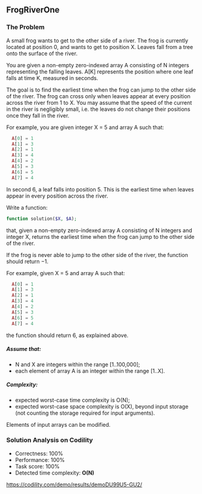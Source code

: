 ## FrogRiverOne

### The Problem

A small frog wants to get to the other side of a river. The frog is currently located at position 0, and wants to get to position X. Leaves fall from a tree onto the surface of the river.

You are given a non-empty zero-indexed array A consisting of N integers representing the falling leaves. A[K] represents the position where one leaf falls at time K, measured in seconds.

The goal is to find the earliest time when the frog can jump to the other side of the river. The frog can cross only when leaves appear at every position across the river from 1 to X. You may assume that the speed of the current in the river is negligibly small, i.e. the leaves do not change their positions once they fall in the river.

For example, you are given integer X = 5 and array A such that:
```php
  A[0] = 1
  A[1] = 3
  A[2] = 1
  A[3] = 4
  A[4] = 2
  A[5] = 3
  A[6] = 5
  A[7] = 4
```
In second 6, a leaf falls into position 5. This is the earliest time when leaves appear in every position across the river.

Write a function:
```php
function solution($X, $A);
```
that, given a non-empty zero-indexed array A consisting of N integers and integer X, returns the earliest time when the frog can jump to the other side of the river.

If the frog is never able to jump to the other side of the river, the function should return −1.

For example, given X = 5 and array A such that:
```php
  A[0] = 1
  A[1] = 3
  A[2] = 1
  A[3] = 4
  A[4] = 2
  A[5] = 3
  A[6] = 5
  A[7] = 4
```
the function should return 6, as explained above.

##### Assume that:
* N and X are integers within the range [1..100,000];
* each element of array A is an integer within the range [1..X].

##### Complexity:
* expected worst-case time complexity is O(N);
* expected worst-case space complexity is O(X), beyond input storage (not counting the storage required for input arguments).

Elements of input arrays can be modified.

### Solution Analysis on Codility
* Correctness: 100%
* Performance: 100%
* Task score: 100%
* Detected time complexity: **O(N)**

https://codility.com/demo/results/demoDU99U5-GU2/
